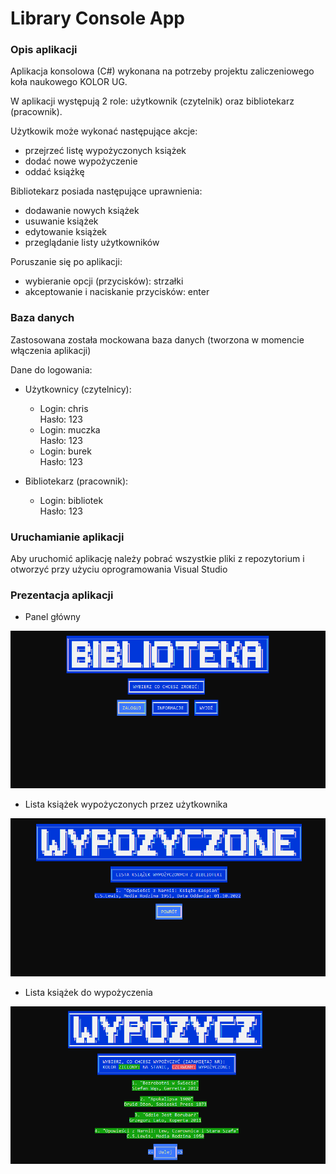 # Library Console App

### Opis aplikacji

Aplikacja konsolowa (C#) wykonana na potrzeby projektu zaliczeniowego koła naukowego KOLOR UG.

W aplikacji występują 2 role: użytkownik (czytelnik) oraz bibliotekarz (pracownik).

Użytkowik może wykonać następujące akcje:

* przejrzeć listę wypożyczonych książek
* dodać nowe wypożyczenie
* oddać książkę

Bibliotekarz posiada następujące uprawnienia:

* dodawanie nowych książek
* usuwanie książek
* edytowanie książek
* przeglądanie listy użytkowników

Poruszanie się po aplikacji:

* wybieranie opcji (przycisków): strzałki
* akceptowanie i naciskanie przycisków: enter

### Baza danych

Zastosowana została mockowana baza danych (tworzona w momencie włączenia aplikacji)

Dane do logowania:

* Użytkownicy (czytelnicy):
  <ul>
    <li>Login: chris <br>Hasło: 123</li>
    <li>Login: muczka <br>Hasło: 123</li>
    <li>Login: burek <br>Hasło: 123</li>
  </ul>
  
* Bibliotekarz (pracownik):
  <ul>
    <li>Login: bibliotek <br>Hasło: 123</li>
  </ul>

### Uruchamianie aplikacji

Aby uruchomić aplikację należy pobrać wszystkie pliki z repozytorium i otworzyć przy użyciu oprogramowania Visual Studio

### Prezentacja aplikacji

* Panel główny

![img_1](Images/scr_1.png)

* Lista książek wypożyczonych przez użytkownika

![img_2](Images/scr_2.png)

* Lista książek do wypożyczenia

![img_3](Images/scr_3.png)
